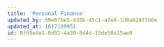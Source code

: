 ```yaml
---
title: 'Personal Finance'
updated_by: 59e67be5-435b-45c1-a7e6-1d9a02873b6e
updated_at: 1617109951
id: 8f69eda1-0d92-4a20-8d4d-15de58a15ae0
---
```

